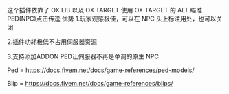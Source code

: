 这个插件依靠了 OX LIB 以及 OX TARGET 使用 OX TARGET 的 ALT 瞄准 PED(NPC)点击传送
优势
1.玩家观感极佳，可以在 NPC 头上标注用处，也可以关闭

2.插件功耗极低不占用伺服器资源

3.支持添加ADDON PED让伺服器不再是单调的原生 NPC 

Ped = https://docs.fivem.net/docs/game-references/ped-models/

Blip = https://docs.fivem.net/docs/game-references/blips/
